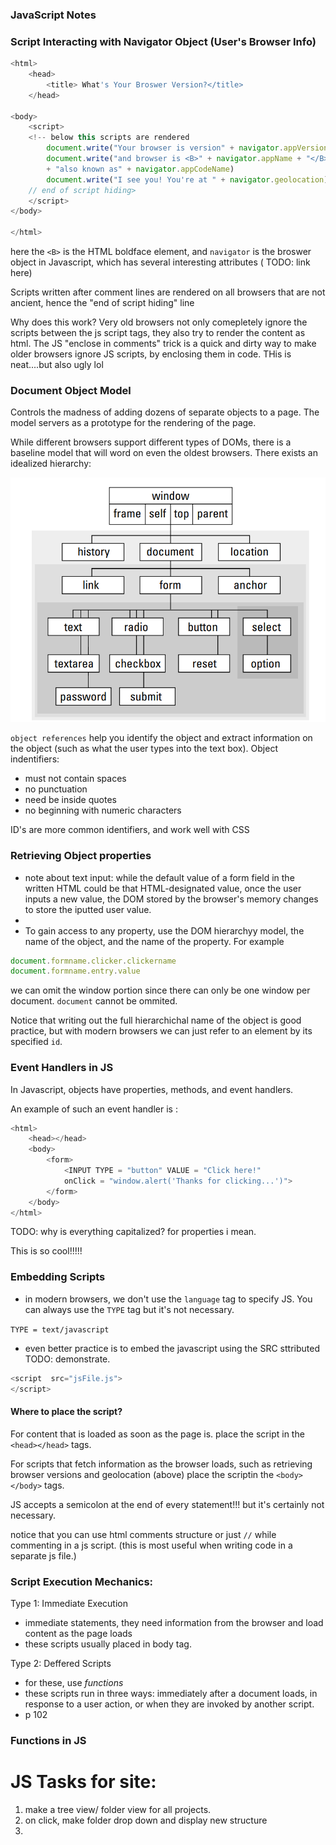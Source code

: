 ### JavaScript Notes

### Script Interacting with Navigator Object (User's Browser Info)

``` javascript
<html>
    <head>
        <title> What's Your Broswer Version?</title>
    </head>

<body>
    <script>
    <!-- below this scripts are rendered
        document.write("Your browser is version" + navigator.appVersion + "<br>")
        document.write("and browser is <B>" + navigator.appName + "</B>"
        + "also known as" + navigator.appCodeName)
        document.write("I see you! You're at " + navigator.geolocation)    
    // end of script hiding>    
    </script>
</body>

</html>
```

here the `<B>` is the HTML boldface element, and `navigator` is the broswer object in Javascript, which has several interesting attributes ( TODO: link here)

Scripts written after comment lines are rendered on all browsers that are not ancient, hence the "end of script hiding" line

Why does this work? Very old browsers not only comepletely ignore the scripts between the js script tags, they also try to render the content as html. The JS "enclose in comments" trick is a quick and dirty way to make older browsers ignore JS scripts, by enclosing them in code. THis is neat....but also ugly lol

### Document Object Model 

Controls the madness of adding dozens of separate objects to a page. The model servers as a prototype for the rendering of the page. 

While different browsers support different types of DOMs, there is a baseline model that will word on even the oldest browsers. There exists an idealized hierarchy: 

![Document Object Model Hierarchy](img/dom.png)

`object references` help you identify the object and extract information on the object (such as what the user types into the text box). Object indentifiers:
- must not contain spaces
- no punctuation
- need be inside quotes
- no beginning with numeric characters

ID's are more common identifiers, and work well with CSS

### Retrieving Object properties

- note about text input: while the default value of a form field in the written HTML could be that HTML-designated value, once the user inputs a new value, the DOM stored by the browser's memory changes to store the iputted user value. 
- 
- To gain access to any property, use the DOM hierarchyy model, the name of the object, and the name of the property. For example

``` javascript
document.formname.clicker.clickername
document.formname.entry.value
```
we can omit the window portion since there can only be one window per document. `document` cannot be ommited. 

Notice that writing out the full hierarchichal name of the object is good practice, but with modern browsers we can just refer to an element by its specified `id`. 

### Event Handlers in JS

In Javascript, objects have properties, methods, and event handlers. 

An example of such an event handler is :

```javascript
<html>
    <head></head>
    <body>
        <form>
            <INPUT TYPE = "button" VALUE = "Click here!"
            onClick = "window.alert('Thanks for clicking...')">
        </form>
    </body>
</html>
````

TODO: why is everything capitalized? for properties i mean. 

This is so cool!!!!!


### Embedding Scripts

- in modern browsers, we don't use the `language` tag to specify JS. You can always use the `TYPE` tag but it's not necessary. 

`TYPE = text/javascript`

- even better practice is to embed the javascript using the SRC sttributed TODO: demonstrate. 

```javascript
<script  src="jsFile.js">
</script>
```

#### Where to place the script?

For content that is loaded as soon as the page is. place the script in the `<head></head>` tags. 

For scripts that fetch information as the browser loads, such as retrieving browser versions and geolocation (above) place the scriptin the `<body></body>` tags. 

JS accepts a semicolon at the end of every statement!!! but it's certainly not necessary. 

notice that you can use html comments structure or just `//` while commenting in a js script. (this is most useful when writing code in a separate js file.)

### Script Execution Mechanics:

Type 1: Immediate Execution

- immediate statements, they need information from the browser and load content as the page loads
- these scripts usually placed in body tag. 

Type 2: Deffered Scripts
- for these, use *functions*
- these scripts run in three ways: immediately after a document loads, in response to a user action, or when they are invoked by another script.
- p 102


### Functions in JS


# JS Tasks for site:

1. make a tree view/ folder view for all projects. 
2. on click, make folder drop down and display new structure
3. 
   

